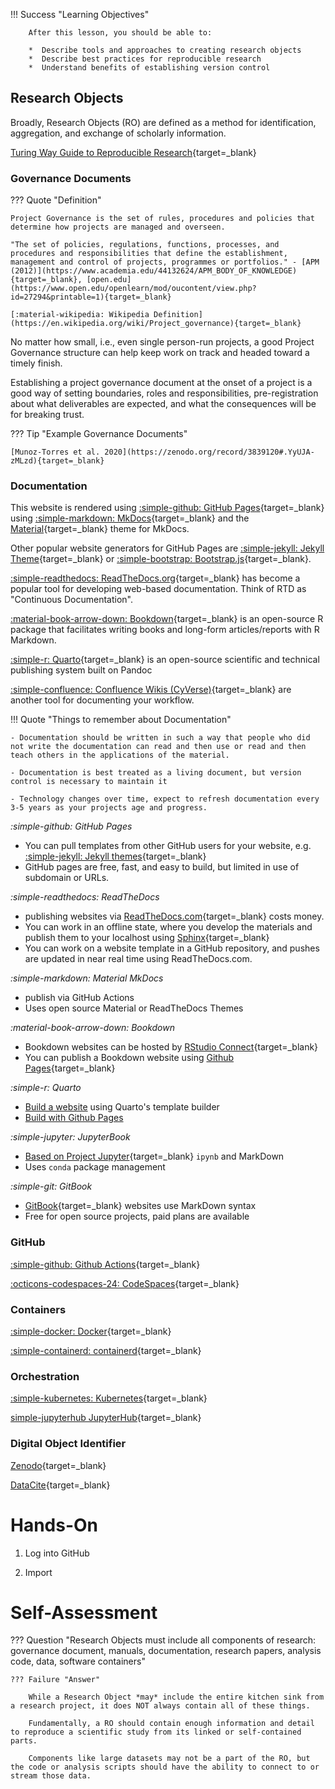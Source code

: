 
!!! Success "Learning Objectives"
        
        After this lesson, you should be able to:

        *  Describe tools and approaches to creating research objects
        *  Describe best practices for reproducible research
        *  Understand benefits of establishing version control 

## Research Objects

Broadly, Research Objects (RO) are defined as a method for identification, aggregation, and exchange of scholarly information.

[Turing Way Guide to Reproducible Research](https://the-turing-way.netlify.app/reproducible-research/reproducible-research.html){target=_blank}

### Governance Documents

??? Quote "Definition"

    Project Governance is the set of rules, procedures and policies that determine how projects are managed and overseen.

    "The set of policies, regulations, functions, processes, and procedures and responsibilities that define the establishment, management and control of projects, programmes or portfolios." - [APM (2012)](https://www.academia.edu/44132624/APM_BODY_OF_KNOWLEDGE){target=_blank}, [open.edu](https://www.open.edu/openlearn/mod/oucontent/view.php?id=27294&printable=1){target=_blank}

    [:material-wikipedia: Wikipedia Definition](https://en.wikipedia.org/wiki/Project_governance){target=_blank}

No matter how small, i.e., even single person-run projects, a good Project Governance structure can help keep work on track and headed toward a timely finish.

Establishing a project governance document at the onset of a project is a good way of setting boundaries, roles and responsibilities, pre-registration about what deliverables are expected, and what the consequences will be for breaking trust.

??? Tip "Example Governance Documents"

    [Munoz-Torres et al. 2020](https://zenodo.org/record/3839120#.YyUJA-zMLzd){target=_blank}


### Documentation


This website is rendered using [:simple-github: GitHub Pages](https://pages.github.com/){target=_blank} using [:simple-markdown: MkDocs](https://www.mkdocs.org/){target=_blank} and the [Material](https://squidfunk.github.io/mkdocs-material/){target=_blank} theme for MkDocs. 

Other popular website generators for GitHub Pages are [:simple-jekyll: Jekyll Theme](https://jekyllrb.com/){target=_blank} or [:simple-bootstrap: Bootstrap.js](https://getbootstrap.com/){target=_blank}.

[:simple-readthedocs: ReadTheDocs.org](https://readthedocs.org/){target=_blank} has become a popular tool for developing web-based documentation. Think of RTD as "Continuous Documentation".

[:material-book-arrow-down: Bookdown](https://bookdown.org/){target=_blank} is an open-source R package that facilitates writing books and long-form articles/reports with R Markdown.

[:simple-r: Quarto](https://quarto.org/){target=_blank} is an open-source scientific and technical publishing system built on Pandoc

[:simple-confluence: Confluence Wikis (CyVerse)](https://wiki.cyverse.org){target=_blank} are another tool
for documenting your workflow.

!!! Quote "Things to remember about Documentation"

    - Documentation should be written in such a way that people who did not write the documentation can read and then use or read and then teach others in the applications of the material.

    - Documentation is best treated as a living document, but version control is necessary to maintain it

    - Technology changes over time, expect to refresh documentation every 3-5 years as your projects age and progress.

*:simple-github: GitHub Pages*

-   You can pull templates from other GitHub users for your website,
    e.g. [:simple-jekyll: Jekyll themes](http://themes.jekyllrc.org/){target=_blank}
-   GitHub pages are free, fast, and easy to build, but limited in use
    of subdomain or URLs.

*:simple-readthedocs: ReadTheDocs*

-   publishing websites via
    [ReadTheDocs.com](https://readthedocs.com/dashboard/){target=_blank} costs money.
-   You can work in an offline state, where you develop the materials
    and publish them to your localhost using
    [Sphinx](https://docs.readthedocs.io/en/stable/intro/getting-started-with-sphinx.html){target=_blank}
-   You can work on a website template in a GitHub repository, and
    pushes are updated in near real time using ReadTheDocs.com.

*:simple-markdown: Material MkDocs*

- publish via GitHub Actions
- Uses open source Material or ReadTheDocs Themes

*:material-book-arrow-down: Bookdown*

-   Bookdown websites can be hosted by [RStudio
    Connect](https://www.rstudio.com/products/connect/){target=_blank}
-   You can publish a Bookdown website using [Github
    Pages](https://github.blog/2016-08-17-simpler-github-pages-publishing/){target=_blank}

*:simple-r: Quarto*

-   [Build a website](https://quarto.org/docs/websites/) using Quarto's template builder
-   [Build with Github Pages](https://quarto.org/docs/publishing/github-pages.html)

*:simple-jupyter: JupyterBook*

-   [Based on Project Jupyter](https://jupyterbook.org/en/stable/start/overview.html){target=_blank} `ipynb` and MarkDown
-   Uses `conda` package management

*:simple-git: GitBook*

- [GitBook](https://docs.gitbook.com/){target=_blank} websites use MarkDown syntax
- Free for open source projects, paid plans are available


### GitHub

[:simple-github: Github Actions](https://github.com/actions){target=_blank}

[:octicons-codespaces-24: CodeSpaces](https://github.com/codespaces){target=_blank}

### Containers

[:simple-docker: Docker](https://docker.com){target=_blank}

[:simple-containerd: containerd](https://containerd.io/){target=_blank}

### Orchestration

[:simple-kubernetes: Kubernetes](https://kubernetes.io/){target=_blank}

[simple-jupyterhub JupyterHub](https://jupyter.org/hub){target=_blank}

### Digital Object Identifier

[Zenodo](https://zenodo.org/){target=_blank}

[DataCite](https://datacite.org/){target=_blank}

# Hands-On

1. Log into GitHub

2. Import 

# Self-Assessment

??? Question "Research Objects must include all components of research: governance document, manuals, documentation, research papers, analysis code, data, software containers"

    ??? Failure "Answer"

        While a Research Object *may* include the entire kitchen sink from a research project, it does NOT always contain all of these things.

        Fundamentally, a RO should contain enough information and detail to reproduce a scientific study from its linked or self-contained parts. 

        Components like large datasets may not be a part of the RO, but the code or analysis scripts should have the ability to connect to or stream those data.
